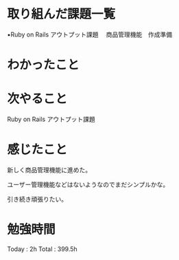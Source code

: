 <h1>取り組んだ課題一覧</h1>

▪️Ruby on Rails アウトプット課題
　商品管理機能　作成準備

<h1>わかったこと</h1>

<h1>次やること</h1>
Ruby on Rails アウトプット課題

<h1>感じたこと</h1>
新しく商品管理機能に進めた。

ユーザー管理機能などはないようなのでまだシンプルかな。

引き続き頑張りたい。

<h1>勉強時間</h1>

Today : 2h Total :  399.5h